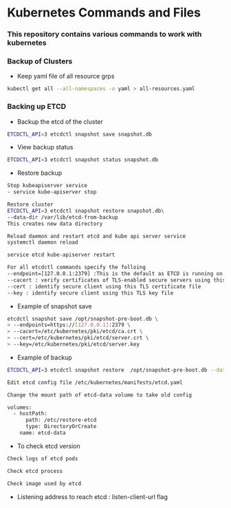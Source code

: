 # Kubernetes Commands and Files

### This repository contains various commands to work with kubernetes

### Backup of Clusters

- Keep yaml file of all resource grps
```sh
kubectl get all --all-namespaces -o yaml > all-resources.yaml
```

### Backing up ETCD

- Backup the etcd of the cluster
```sh
ETCDCTL_API=3 etcdctl snapshot save snapshot.db
```

- View backup status
```sh
ETCDCTL_API=3 etcdctl snapshot status snapshot.db
```

- Restore backup
```sh
Stop kubeapiserver service
- service kube-apiserver stop

Restore cluster
ETCDCTL_API=3 etcdctl snapshot restore snapshot.db\
--data-dir /var/lib/etcd-from-backup
This creates new data directory

Reload daemon and restart etcd and kube api server service
systemctl daemon reload

service etcd kube-apiserver restart

For all etcdctl commands specify the folloing
--endpoint=[127.0.0.1:2379] :This is the default as ETCD is running on master node and exposed on localhost 2379.
--cacert : verify certificates of TLS-enabled secure servers using this CA bundle
--cert : identify secure client using this TLS certificate file
--key : identify secure client using this TLS key file
```

- Example of snapshot save
```sh
etcdctl snapshot save /opt/snapshot-pre-boot.db \
> --endpoints=https://[127.0.0.1]:2379 \
> --cacert=/etc/kubernetes/pki/etcd/ca.crt \
> --cert=/etc/kubernetes/pki/etcd/server.crt \
> --key=/etc/kubernetes/pki/etcd/server.key
```

- Example of backup
```sh
ETCDCTL_API=3 etcdctl snapshot restore  /opt/snapshot-pre-boot.db --data-dir=/etc/restore-etcd

Edit etcd config file /etc/kubernetes/manifests/etcd.yaml

Change the mount path of etcd-data volume to take old config

volumes:
  - hostPath:
      path: /etc/restore-etcd
      type: DirectoryOrCreate
    name: etcd-data
```

- To check etcd version
```sh
Check logs of etcd pods

Check etcd process

Check image used by etcd
```

- Listening address to reach etcd : listen-client-url flag